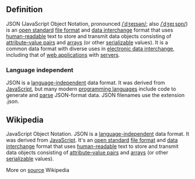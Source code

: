 ## Definition
JSON (JavaScript Object Notation, pronounced [/ˈdʒeɪsən/](https://en.wikipedia.org/wiki/Help:IPA/English); also [/ˈdʒeɪˌsɒn/](https://en.wikipedia.org/wiki/Help:IPA/English)) is an [open standard](https://en.wikipedia.org/wiki/Open_standard) [file format](https://en.wikipedia.org/wiki/File_format) and [data interchange](https://en.wikipedia.org/wiki/Electronic_data_interchange) format that uses [human-readable](https://en.wikipedia.org/wiki/Human-readable_medium) text to store and transmit data objects consisting of [attribute–value pairs](https://en.wikipedia.org/wiki/Attribute%E2%80%93value_pair) and [arrays](https://en.wikipedia.org/wiki/Array_data_type) (or other [serializable](https://en.wikipedia.org/wiki/Serialization) values). It is a common data format with diverse uses in [electronic data interchange](https://en.wikipedia.org/wiki/Electronic_data_interchange), including that of [web applications](https://en.wikipedia.org/wiki/Web_application) with [servers](https://en.wikipedia.org/wiki/Server_(computing)).

### Language independent
JSON is a [language-independent](https://en.wikipedia.org/wiki/Language-independent_specification) data format. It was derived from [JavaScript](https://en.wikipedia.org/wiki/JavaScript), but many modern [programming languages](https://en.wikipedia.org/wiki/Programming_language) include code to generate and [parse](https://en.wikipedia.org/wiki/Parsing) JSON-format data. JSON filenames use the extension .json.

## Wikipedia
JavaScript Object Notation. JSON is a [language-independent](https://en.wikipedia.org/wiki/Language-independent_specification) data format. It was derived from [JavaScript](https://en.wikipedia.org/wiki/JavaScript). It's an [open standard](https://en.wikipedia.org/wiki/Open_standard) [file format](https://en.wikipedia.org/wiki/File_format) and [data interchange](https://en.wikipedia.org/wiki/Electronic_data_interchange) format that uses [human-readable](https://en.wikipedia.org/wiki/Human-readable_medium) text to store and transmit data objects consisting of [attribute–value pairs](https://en.wikipedia.org/wiki/Attribute%E2%80%93value_pair) and [arrays](https://en.wikipedia.org/wiki/Array_data_type) (or other [serializable](https://en.wikipedia.org/wiki/Serialization) values).  

More on [source](https://en.wikipedia.org/wiki/JSON) Wikipedia

